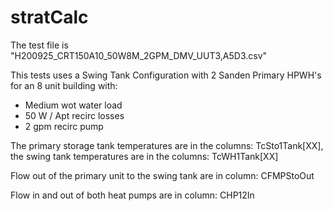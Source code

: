 # stratCalc

The test file is "H200925_CRT150A10_50W8M_2GPM_DMV_UUT3,A5D3.csv"

This tests uses a Swing Tank Configuration with 2 Sanden Primary HPWH's for an 8 unit building with:
  - Medium wot water load
  - 50 W / Apt recirc losses
  - 2 gpm recirc pump
  
The primary storage tank temperatures are in the columns: TcSto1Tank[XX], the swing tank temperatures are in the columns: TcWH1Tank[XX]

Flow out of the primary unit to the swing tank are in column: CFMPStoOut

Flow in and out of both heat pumps are in column: CHP12In
